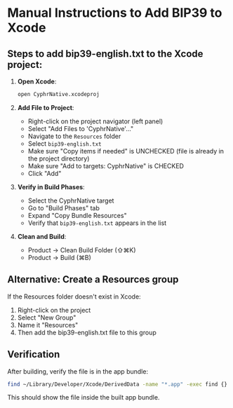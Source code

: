 # Manual Instructions to Add BIP39 to Xcode

## Steps to add bip39-english.txt to the Xcode project:

1. **Open Xcode**:
   ```bash
   open CyphrNative.xcodeproj
   ```

2. **Add File to Project**:
   - Right-click on the project navigator (left panel)
   - Select "Add Files to 'CyphrNative'..."
   - Navigate to the `Resources` folder
   - Select `bip39-english.txt`
   - Make sure "Copy items if needed" is UNCHECKED (file is already in the project directory)
   - Make sure "Add to targets: CyphrNative" is CHECKED
   - Click "Add"

3. **Verify in Build Phases**:
   - Select the CyphrNative target
   - Go to "Build Phases" tab
   - Expand "Copy Bundle Resources"
   - Verify that `bip39-english.txt` appears in the list

4. **Clean and Build**:
   - Product → Clean Build Folder (⇧⌘K)
   - Product → Build (⌘B)

## Alternative: Create a Resources group

If the Resources folder doesn't exist in Xcode:

1. Right-click on the project
2. Select "New Group"
3. Name it "Resources"
4. Then add the bip39-english.txt file to this group

## Verification

After building, verify the file is in the app bundle:
```bash
find ~/Library/Developer/Xcode/DerivedData -name "*.app" -exec find {} -name "bip39-english.txt" \;
```

This should show the file inside the built app bundle.